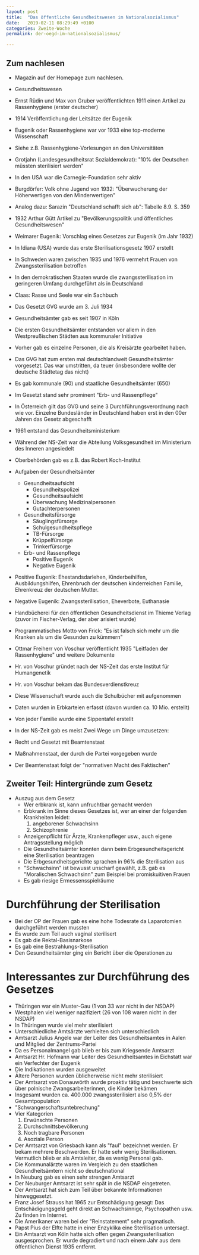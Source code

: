 ```yaml
---
layout: post
title:  "Das öffentliche Gesundheitswesen im Nationalsozialismus"
date:   2019-02-11 08:29:49 +0100
categories: Zweite-Woche
permalink: der-oegd-im-nationalsozialismus/

---
```

## Zum nachlesen
* Magazin auf der Homepage zum nachlesen.
* Gesundheitswesen


* Ernst Rüdin und Max von Gruber veröffentlichten 1911 einen Artikel zu Rassenhygiene (erster deutscher)
* 1914 Veröffentlichung der Leitsätze der Eugenik
* Eugenik oder Rassenhygiene war vor 1933 eine top-moderne Wissenschaft
* Siehe z.B. Rassenhygiene-Vorlesungen an den Universitäten
* Grotjahn (Landesgesundheitsrat Sozialdemokrat): "10% der Deutschen müssten sterilisiert werden"
* In den USA war die Carnegie-Foundation sehr aktiv
* Burgdörfer: Volk ohne Jugend von 1932: "Überwucherung der Höherwertigen von den Minderwertigen"
* Analog dazu: Sarazin "Deutschland schafft sich ab": Tabelle 8.9. S. 359
* 1932 Arthur Gütt Artikel zu "Bevölkerungspolitik und öffentliches Gesundheitswesen"
* Weimarer Eugenik: Vorschlag eines Gesetzes zur Eugenik (im Jahr 1932)
* In Idiana (USA) wurde das erste Sterilisationsgesetz 1907 erstellt
* In Schweden waren zwischen 1935 und 1976 vermehrt Frauen von Zwangssterilisation betroffen
* In den demokratischen Staaten wurde die zwangssterilisation im geringeren Umfang durchgeführt als in Deutschland
* Claas: Rasse und Seele war ein Sachbuch
* Das Gesetzt GVG wurde am 3. Juli 1934
* Gesundheitsämter gab es seit 1907 in Köln
* Die ersten Gesundheitsämter entstanden vor allem in den Westpreußischen Städten aus kommunaler Initiative
* Vorher gab es einzelne Personen, die als Kreisärzte gearbeitet haben.
* Das GVG hat zum ersten mal deutschlandweit Gesundheitsämter vorgesetzt. Das war umstritten, da teuer (insbesondere wollte der deutsche Städtetag das nicht)
* Es gab kommunale (90) und staatliche Gesundheitsämter (650)
* Im Gesetzt stand sehr prominent "Erb- und Rassenpflege"
* In Österreich gilt das GVG und seine 3 Durchführungsverordnung nach wie vor. Einzelne Bundesländer in Deutschland haben erst in den 00er Jahren das Gesetz abgeschafft
* 1961 entstand das Gesundheitsministerium
* Während der NS-Zeit war die Abteilung Volksgesundheit im Ministerium des Inneren angesiedelt
* Oberbehörden gab es z.B. das Robert Koch-Institut
* Aufgaben der Gesundheitsämter
  * Gesundheitsaufsicht
    * Gesundheitspolizei
    * Gesundheitsaufsicht
    * Überwachung Medizinalpersonen
    * Gutachterpersonen
  * Gesundheitsfürsorge
    * Säuglingsfürsorge
    * Schulgesundheitspflege
    * TB-Fürsorge
    * Krüppelfürsorge
    * Trinkerfürsorge
  * Erb- und Rassenpflege
    * Positive Eugenik
    * Negative Eugenik

* Positive Eugenik: Ehestandsdarlehen, Kinderbeihilfen, Ausbildungshilfen, Ehrenbruch der deutschen kinderreichen Familie, Ehrenkreuz der deutschen Mutter.
* Negative Eugenik: Zwangssterilisation, Eheverbote, Euthanasie
* Handbücherei für den öffentlichen Gesundheitsdienst im Thieme Verlag (zuvor im Fischer-Verlag, der aber arisiert wurde)
* Programmatisches Motto von Frick: "Es ist falsch sich mehr um die Kranken als um die Gesunden zu kümmern"
* Ottmar Freiherr von Voschur veröffentlicht 1935 "Leitfaden der Rassenhygiene" und weitere Dokumente
* Hr. von Voschur gründet nach der NS-Zeit das erste Institut für Humangenetik
* Hr. von Voschur bekam das Bundesverdienstkreuz
* Diese Wissenschaft wurde auch die Schulbücher mit aufgenommen
* Daten wurden in Erbkarteien erfasst (davon wurden ca. 10 Mio. erstellt)
* Von jeder Familie wurde eine Sippentafel erstellt

* In der NS-Zeit gab es meist Zwei Wege um Dinge umzusetzen:
* Recht und Gesetzt mit Beamtenstaat
* Maßnahmenstaat, der durch die Partei vorgegeben wurde
* Der Beamtenstaat folgt der "normativen Macht des Faktischen"


## Zweiter Teil: Hintergründe zum Gesetz
* Auszug aus dem Gesetz
  * Wer erbkrank ist, kann unfruchtbar gemacht werden
  * Erbkrank im Sinne dieses Gesetzes ist, wer an einer der folgenden Krankheiten leidet:
    1. angeborener Schwachsinn
    2. Schizophrenie
  * Anzeigenpflicht für Ärzte, Krankenpfleger usw., auch eigene Antragsstellung möglich
  * Die Gesundheitsämter konnten dann beim Erbgesundheitsgericht eine Sterilisation beantragen
  * Die Erbgesundheitsgerichte sprachen in 96% die Sterilisation aus
  * "Schwachsinn" ist bewusst unscharf gewählt, z.B. gab es "Moralischen Schwachsinn" zum Beispiel bei promiskuitiven Frauen
  * Es gab riesige Ermessensspielräume

# Durchführung der Sterilisation
* Bei der OP der Frauen gab es eine hohe Todesrate da Laparotomien durchgeführt werden mussten
* Es wurde zum Teil auch vaginal sterilisert
* Es gab die Rektal-Basisnarkose
* Es gab eine Bestrahlungs-Sterilisation
* Den Gesundheitsämter ging ein Bericht über die Operationen zu

# Interessantes zur Durchführung des Gesetzes
* Thüringen war ein Muster-Gau (1 von 33 war nicht in der NSDAP)
* Westphalen viel weniger nazifiziert (26 von 108 waren nicht in der NSDAP)
* In Thüringen wurde viel mehr sterilisiert
* Unterschiedliche Amtsärzte verhielten sich unterschiedlich
* Amtsarzt Julius Angele war der Leiter des Gesundheitsamtes in Aalen und Mitglied der Zentrums-Partei
* Da es Personalmangel gab blieb er bis zum Kriegsende Amtsarzt
* Amtsarzt Hr. Hofmann war Leiter des Gesundheitsamtes in Eichstatt war ein Verfechter der Eugenik
* Die Indikationen wurden ausgeweitet
* Ältere Personen wurden üblicherweise nicht mehr sterilisiert
* Der Amtsarzt von Donauwörth wurde proaktiv tätig und beschwerte sich über polnische Zwangsarbeiterinnen, die Kinder bekämen
* Insgesamt wurden ca. 400.000 zwangssterilisiert also 0,5% der Gesamtpopulation
* "Schwangerschaftsuntebrechung"
* Vier Kategorien
  1. Erwünschte Personen
  2. Durchschnittsbevölkerung
  3. Noch tragbare Personen
  4. Asoziale Person
* Der Amtsarzt von Griesbach kann als "faul" bezeichnet werden. Er bekam mehrere Beschwerden. Er hatte sehr wenig Sterilisationen. Vermutlich blieb er als Amtsleiter, da es wenig Personal gab.
* Die Kommunalärzte waren im Vergleich zu den staatlichen Gesundheitsämtern nicht so deutschnational
* In Neuburg gab es einen sehr strengen Amtsarzt
* Der Neuburger Amtsarzt ist sehr spät in die NSDAP eingetreten.
* Der Amtsarzt hat sich zum Teil über bekannte Informationen hinweggesetzt.
* Franz Josef Strauss hat 1965 zur Entschädigung gesagt: Das Entschädigungsgeld geht direkt an Schwachsinnige, Psychopathen usw. Zu finden im Internet.
* Die Amerikaner waren bei der "Reinstatement" sehr pragmatisch.
* Papst Pius der Elfte hatte in einer Enzyklika eine Sterilisation untersagt.
* Ein Amtsarzt von Köln hatte sich offen gegen Zwangssterilisation ausgesprochen. Er wurde degradiert und nach einem Jahr aus dem öffentlichen Dienst 1935 entfernt. 
